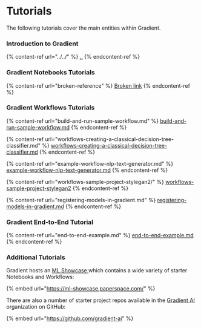 # Tutorials

The following tutorials cover the main entities within Gradient.&#x20;

### Introduction to Gradient

{% content-ref url="../../" %}
[..](../../)
{% endcontent-ref %}

### Gradient Notebooks Tutorials

{% content-ref url="broken-reference" %}
[Broken link](broken-reference)
{% endcontent-ref %}

### Gradient Workflows Tutorials

{% content-ref url="build-and-run-sample-workflow.md" %}
[build-and-run-sample-workflow.md](build-and-run-sample-workflow.md)
{% endcontent-ref %}

{% content-ref url="workflows-creating-a-classical-decision-tree-classifier.md" %}
[workflows-creating-a-classical-decision-tree-classifier.md](workflows-creating-a-classical-decision-tree-classifier.md)
{% endcontent-ref %}

{% content-ref url="example-workflow-nlp-text-generator.md" %}
[example-workflow-nlp-text-generator.md](example-workflow-nlp-text-generator.md)
{% endcontent-ref %}

{% content-ref url="workflows-sample-project-stylegan2/" %}
[workflows-sample-project-stylegan2](workflows-sample-project-stylegan2/)
{% endcontent-ref %}

{% content-ref url="registering-models-in-gradient.md" %}
[registering-models-in-gradient.md](registering-models-in-gradient.md)
{% endcontent-ref %}

### Gradient End-to-End Tutorial

{% content-ref url="end-to-end-example.md" %}
[end-to-end-example.md](end-to-end-example.md)
{% endcontent-ref %}

### Additional Tutorials

Gradient hosts an [ML Showcase ](https://ml-showcase.paperspace.com)which contains a wide variety of starter Notebooks and Workflows:

{% embed url="https://ml-showcase.paperspace.com/" %}

There are also a number of starter project repos available in the [Gradient AI](https://github.com/gradient-ai) organization on GitHub:

{% embed url="https://github.com/gradient-ai" %}

